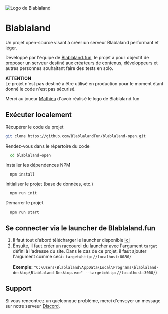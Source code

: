 
![Logo de Blablaland](https://blablaland.fun/images/_template/logo_blablaland_header.png)

# Blablaland

Un projet open-source visant à créer un serveur Blablaland performant et léger.


Développé par l'équipe de [Blablaland.fun](https://blablaland.fun), le projet a pour objectif de proposer un serveur destiné aux créateurs de contenus, développeurs et autres personnes souhaitant faire des tests en solo.


**ATTENTION**\
Le projet n'est pas destiné à être utilisé en production pour le moment étant donné le code n'est pas sécurisé.


Merci au joueur [Mathieu](https://blablaland.fun/member/8205) d'avoir réalisé le logo de Blablaland.fun

## Exécuter localement

Récupérer le code du projet

```bash
git clone https://github.com/BlablalandFun/blablaland-open.git
```

Rendez-vous dans le répertoire du code
```bash
  cd blablaland-open
```

Installer les dépendences NPM
```bash
  npm install
```

Initialiser le projet (base de données, etc.)
```bash
  npm run init
```

Démarrer le projet
```bash
  npm run start
```


## Se connecter via le launcher de Blablaland.fun

1. Il faut tout d'abord télécharger le launcher disponible [ici](https://blablaland.fun/download)
2. Ensuite, il faut créer un raccourci du launcher avec l'argument ``target`` défini à l'adresse du site. Dans le cas de ce projet, il faut ajouter l'argument comme ceci : ``target=http://localhost:8080/``\
\
**Exemple:** ``"C:\Users\Blablaland\AppData\Local\Programs\blablaland-desktop\Blablaland Desktop.exe" --target=http://localhost:3000/``)

  
## Support

Si vous rencontrez un quelconque problème, merci d'envoyer un message sur notre serveur [Discord](https://discord.gg/DARMqsW).
